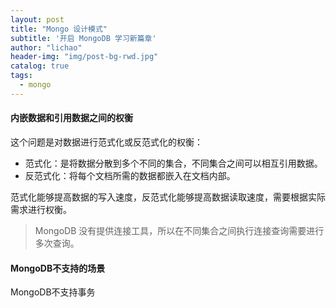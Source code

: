 ```yaml
---
layout: post
title: "Mongo 设计模式"
subtitle: '开启 MongoDB 学习新篇章'
author: "lichao"
header-img: "img/post-bg-rwd.jpg"
catalog: true
tags:
  - mongo 
---
```



#### 内嵌数据和引用数据之间的权衡
这个问题是对数据进行范式化或反范式化的权衡：
* 范式化：是将数据分散到多个不同的集合，不同集合之间可以相互引用数据。
* 反范式化：将每个文档所需的数据都嵌入在文档内部。

范式化能够提高数据的写入速度，反范式化能够提高数据读取速度，需要根据实际需求进行权衡。

> MongoDB 没有提供连接工具，所以在不同集合之间执行连接查询需要进行多次查询。



#### MongoDB不支持的场景

MongoDB不支持事务